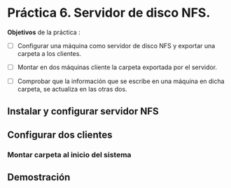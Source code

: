 # Práctica 6. Servidor de disco NFS.

**Objetivos** de la práctica :

- [ ] Configurar una máquina como servidor de disco NFS y exportar una carpeta a los clientes.
- [ ] Montar en dos máquinas cliente la carpeta exportada por el servidor.
- [ ] Comprobar que la información que se escribe en una máquina en dicha carpeta, se actualiza en las otras dos.


## Instalar y configurar servidor NFS

## Configurar dos clientes 

### Montar carpeta al inicio del sistema

## Demostración

